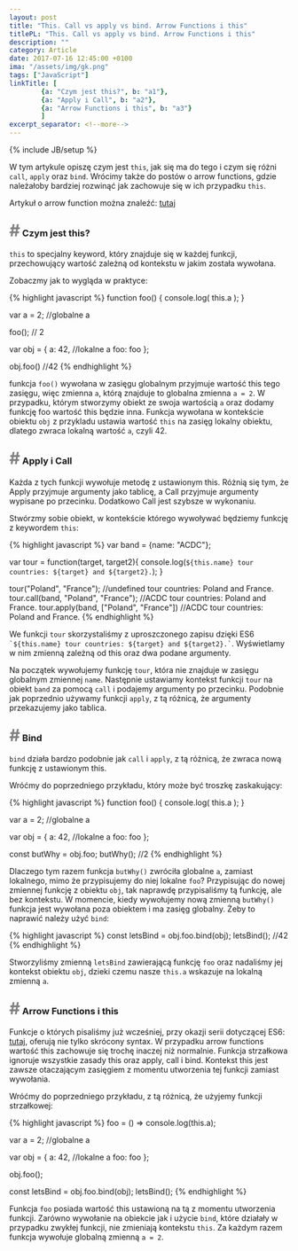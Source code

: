 ```yaml
---
layout: post
title: "This. Call vs apply vs bind. Arrow Functions i this"
titlePL: "This. Call vs apply vs bind. Arrow Functions i this"
description: ""
category: Article
date: 2017-07-16 12:45:00 +0100
ima: "/assets/img/gk.png"
tags: ["JavaScript"]
linkTitle: [ 
		{a: "Czym jest this?", b: "a1"},
		{a: "Apply i Call", b: "a2"},
		{a: "Arrow Functions i this", b: "a3"}
		]
excerpt_separator: <!--more-->
---
```

<!-- {% highlight javascript %} 
{% endhighlight %} -->
{% include JB/setup %}

<p>W tym artykule opiszę czym jest <code>this</code>, jak się ma do tego i czym się różni <code>call</code>, <code>apply</code> oraz <code>bind</code>. Wrócimy także do postów o arrow functions, gdzie należałoby bardziej rozwinąć jak zachowuje się w ich przypadku <code>this</code>.</p>
<p>Artykuł o arrow function można znaleźć: <a href="https://www.idaszak.com/article/2017/05/07/es6-4-arrow-functions-funkcje-strzalkowe">tutaj</a></p><!--more-->


<h3 id="a1"><span style="color:gray; font-size: 30px;">#</span> Czym jest this?</h3>
<p>
<code>this</code> to specjalny keyword, który znajduje się w każdej funkcji, przechowujący wartość zależną od kontekstu w jakim została wywołana.</p>
<p>Zobaczmy jak to wygląda w praktyce:</p>

{% highlight javascript %} 
function foo() {
	console.log( this.a );
}
 
var a = 2; //globalne a
 
foo(); // 2 
 
var obj = {
	a: 42, //lokalne a
	foo: foo
};
 
obj.foo() //42
{% endhighlight %}
<p>funkcja <code>foo()</code> wywołana w zasięgu globalnym przyjmuje wartość this tego zasięgu, więc zmienna <code>a</code>, którą znajduje to globalna zmienna <code>a = 2</code>. W przypadku, którym stworzymy obiekt ze swoja wartością <code>a</code> oraz dodamy funkcję foo wartość this będzie inna. Funkcja wywołana w kontekście obiektu <code>obj</code> z przykladu ustawia wartość <code>this</code> na zasięg lokalny obiektu, dlatego zwraca lokalną wartość <code>a</code>, czyli 42.</p>
<h3 id="a2"><span style="color:gray; font-size: 30px;">#</span> Apply i Call</h3>
<p>Każda z tych funkcji wywołuje metodę z ustawionym this. Różnią się tym, że Apply przyjmuje argumenty jako tablicę, a Call przyjmuje argumenty wypisane po przecinku. Dodatkowo Call jest szybsze w wykonaniu.</p>
<p>Stwórzmy sobie obiekt, w kontekście którego wywoływać będziemy funkcję z keywordem <code>this</code>:</p>
{% highlight javascript %} 
var band = {name: "ACDC"};
 
var tour = function(target, target2){
	console.log(`${this.name} tour countries: ${target} and ${target2}.`);
}
 
tour("Poland", "France"); //undefined tour countries: Poland and France.
tour.call(band, "Poland", "France"); //ACDC tour countries: Poland and France.
tour.apply(band, ["Poland", "France"]) //ACDC tour countries: Poland and France.
{% endhighlight %}
<p>We funkcji <code>tour</code> skorzystaliśmy z uproszczonego zapisu dzięki ES6 <code>`${this.name} tour countries: ${target} and ${target2}.`</code>. Wyświetlamy w nim zmienną zależną od this oraz dwa podane argumenty.</p>
<p>Na początek wywołujemy funkcję <code>tour</code>, która nie znajduje w zasięgu globalnym zmiennej <code>name</code>. Następnie ustawiamy kontekst funkcji <code>tour</code> na obiekt <code>band</code> za pomocą <code>call</code> i podajemy argumenty po przecinku. Podobnie jak poprzednio używamy funkcji <code>apply</code>, z tą różnicą, że argumenty przekazujemy jako tablica.</p>

<h3 id="a2"><span style="color:gray; font-size: 30px;">#</span> Bind</h3>
<p><code>bind</code> działa bardzo podobnie jak <code>call</code> i <code>apply</code>, z tą różnicą, że zwraca nową funkcję z ustawionym this.</p>
<p>Wróćmy do poprzedniego przykładu, który może być troszkę zaskakujący:</p>
{% highlight javascript %} 
function foo() {
	console.log( this.a );
}
 
var a = 2; //globalne a
 
var obj = {
	a: 42, //lokalne a
	foo: foo
};
 
const butWhy = obj.foo;
butWhy(); //2
{% endhighlight %}
<p>Dlaczego tym razem funkcja <code>butWhy()</code> zwróciła globalne <code>a</code>, zamiast lokalnego, mimo że przypisujemy do niej lokalne <code>foo</code>? Przypisując do nowej zmiennej funkcję z obiektu <code>obj</code>, tak naprawdę przypisaliśmy tą funkcję, ale bez kontekstu. W momencie, kiedy wywołujemy nową zmienną <code>butWhy()</code> funkcja jest wywołana poza obiektem i ma zasięg globalny. Żeby to naprawić należy użyć <code>bind</code>:</p>
{% highlight javascript %} 
const letsBind = obj.foo.bind(obj);
letsBind(); //42
{% endhighlight %}
<p>Stworzyliśmy zmienną <code>letsBind</code> zawierającą funkcję <code>foo</code> oraz nadaliśmy jej kontekst obiektu <code>obj</code>, dzieki czemu nasze <code>this.a</code> wskazuje na lokalną zmienną <code>a</code>.</p>

<h3 id="a3"><span style="color:gray; font-size: 30px;">#</span> Arrow Functions i this</h3>
<p>Funkcje o których pisaliśmy już wcześniej, przy okazji serii dotyczącej ES6: <a href="https://www.idaszak.com/article/2017/05/07/es6-4-arrow-functions-funkcje-strzalkowe">tutaj</a>, oferują nie tylko skrócony syntax. W przypadku arrow functions wartość this zachowuje się trochę inaczej niż normalnie. Funkcja strzałkowa ignoruje wszystkie zasady this oraz apply, call i bind. Kontekst this jest zawsze otaczającym zasięgiem z momentu utworzenia tej funkcji zamiast wywołania.</p>

<p>Wróćmy do poprzedniego przykładu, z tą różnicą, że użyjemy funkcji strzałkowej:</p>
{% highlight javascript %} 
foo = () => console.log(this.a);
 
var a = 2; //globalne a
 
var obj = {
	a: 42, //lokalne a
	foo: foo
};
 
obj.foo();

const letsBind = obj.foo.bind(obj);
letsBind();
{% endhighlight %}
<p>Funkcja <code>foo</code> posiada wartość this ustawioną na tą z momentu utworzenia funkcji. Zarówno wywołanie na obiekcie jak i użycie <code>bind</code>, które działały w przypadku zwykłej funkcji, nie zmieniają kontekstu <code>this</code>. Za każdym razem funkcja wywołuje globalną zmienną <code>a = 2</code>.</p>